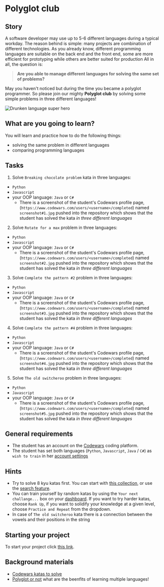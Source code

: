 # Polyglot club

## Story

A software developer may use up to 5-6 different languages during a typical workday.
The reason behind is simple: many projects are combination of different technologies. As you already know, different programming languages are suitable on the back end and the front end, some are more efficient for prototyping while others are better suited for production All in all, the question is:

> **Are you able to manage different languages for solving the same set of problems?**

May you haven't noticed but during the time you became a polyglot programmer.
So please join our mighty **Polyglot club** by solving some simple problems in three different languages!

![Drunken language super hero](https://i.chzbgr.com/full/9333505792/hCA25D7C5/text-when-you-get-drunk-and-suddenly-become-super-confident-talking-in-your-target-language-meme)

## What are you going to learn?

You will learn and practice how to do the following things:

- solving the same problem in different languages
- comparing programming languages

## Tasks

1. Solve `Breaking chocolate problem` kata in three languages:
- `Python`
- `Javascript`
- your OOP language: `Java` or `C#`
    - There is a screenshot of the student's Codewars profile page, (`https://www.codewars.com/users/<username>/completed`) named `screenshot#1.jpg` pushed into the repository which shows that the student has solved the kata _in three different languages_

2. Solve `Rotate for a max` problem in three languages:
- `Python`
- `Javascript`
- your OOP language: `Java` or `C#`
    - There is a screenshot of the student's Codewars profile page, (`https://www.codewars.com/users/<username>/completed`) named `screenshot#2.jpg` pushed into the repository which shows that the student has solved the kata _in three different languages_

3. Solve `Complete the pattern #2` problem in three languages:
- `Python`
- `Javascript`
- your OOP language: `Java` or `C#`
    - There is a screenshot of the student's Codewars profile page, (`https://www.codewars.com/users/<username>/completed`) named `screenshot#3.jpg` pushed into the repository which shows that the student has solved the kata _in three different languages_

4. Solve `Complete the pattern #4` problem in three languages:
- `Python`
- `Javascript`
- your OOP language: `Java` or `C#`
    - There is a screenshot of the student's Codewars profile page, (`https://www.codewars.com/users/<username>/completed`) named `screenshot#4.jpg` pushed into the repository which shows that the student has solved the kata _in three different languages_

5. Solve `The old switcheroo` problem in three languages:
- `Python`
- `Javascript`
- your OOP language: `Java` or `C#`
    - There is a screenshot of the student's Codewars profile page, (`https://www.codewars.com/users/<username>/completed`) named `screenshot#5.jpg` pushed into the repository which shows that the student has solved the kata _in three different languages_

## General requirements

- The student has an account on the [Codewars](https://www.codewars.com/) coding platform.
- The student has set both languages (`Python`, `Javascript`, `Java` / `C#`) as `wish to train` in her [account settings](https://www.codewars.com/trainer/setup)

## Hints

- Try to solve 8 kyu katas first. You can start with
  [this collection](https://www.codewars.com/collections/java-syntax-fundamentals),
  or use the [search feature](https://www.codewars.com/kata/search/my-languages?q=&r[]=-8).
- You can train yourself by random katas by using the `Your next challange...`
  box on your [dashboard](https://www.codewars.com/dashboard). If you want to try
  harder katas, choose `Rank Up`, if you want to solidify your knowledge at a given
  level, choose `Practice and Repeat` from the dropdown.
- In case of `The old switcheroo` kata there is a connection between the vowels and their positions in the string

## Starting your project

To start your project click [this link](https://journey.code.cool/v2/project/solo/blueprint/polyglot-club/general).

## Background materials

- <i class="far fa-exclamation"></i> [Codewars katas to solve](https://www.codewars.com/collections/multiple-languages)
- <i class="far fa-candy-cane"></i> [Polyglot or not](https://www.youtube.com/watch?v=twzLr5ocA30)
  what are the beenfits of learning multiple languages!
